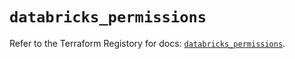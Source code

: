 # `databricks_permissions`

Refer to the Terraform Registory for docs: [`databricks_permissions`](https://registry.terraform.io/providers/databricks/databricks/1.29.0/docs/resources/permissions).
